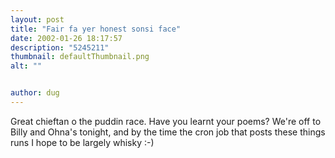 ```yaml
---
layout: post
title: "Fair fa yer honest sonsi face"
date: 2002-01-26 18:17:57
description: "5245211"
thumbnail: defaultThumbnail.png
alt: ""


author: dug
---
```


<p>Great chieftan o the puddin race. Have you learnt your poems? We're off to Billy and Ohna's tonight, and by the time the cron job that posts these things runs I hope to be largely whisky :-)</p>
